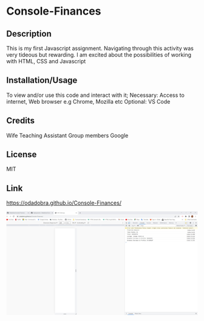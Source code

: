 # Console-Finances

## Description
This is my first Javascript assignment. Navigating through this activity was very tideous but rewarding. I am excited about the possibilities of working with HTML, CSS and Javascript
## Installation/Usage
To view and/or use this code and interact with it;
Necessary: Access to internet, Web browser e.g Chrome, Mozilla etc
Optional: VS Code

## Credits
Wife
Teaching Assistant
Group members
Google

## License
MIT 

## Link
https://odadobra.github.io/Console-Finances/

![Screenshot](./images/Screenshot%202023-01-03%20235552.jpg)